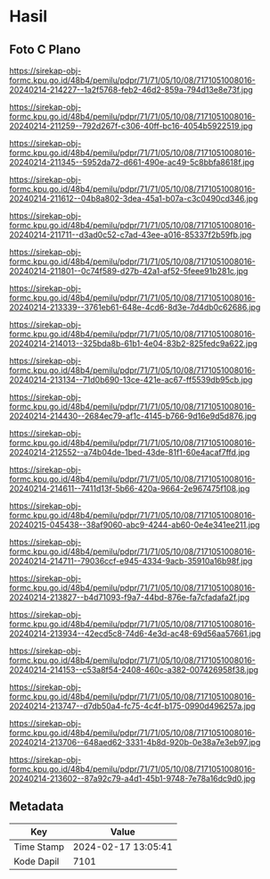 # Hasil

## Foto C Plano

https://sirekap-obj-formc.kpu.go.id/48b4/pemilu/pdpr/71/71/05/10/08/7171051008016-20240214-214227--1a2f5768-feb2-46d2-859a-794d13e8e73f.jpg

https://sirekap-obj-formc.kpu.go.id/48b4/pemilu/pdpr/71/71/05/10/08/7171051008016-20240214-211259--792d267f-c306-40ff-bc16-4054b5922519.jpg

https://sirekap-obj-formc.kpu.go.id/48b4/pemilu/pdpr/71/71/05/10/08/7171051008016-20240214-211345--5952da72-d661-490e-ac49-5c8bbfa8618f.jpg

https://sirekap-obj-formc.kpu.go.id/48b4/pemilu/pdpr/71/71/05/10/08/7171051008016-20240214-211612--04b8a802-3dea-45a1-b07a-c3c0490cd346.jpg

https://sirekap-obj-formc.kpu.go.id/48b4/pemilu/pdpr/71/71/05/10/08/7171051008016-20240214-211711--d3ad0c52-c7ad-43ee-a016-85337f2b59fb.jpg

https://sirekap-obj-formc.kpu.go.id/48b4/pemilu/pdpr/71/71/05/10/08/7171051008016-20240214-211801--0c74f589-d27b-42a1-af52-5feee91b281c.jpg

https://sirekap-obj-formc.kpu.go.id/48b4/pemilu/pdpr/71/71/05/10/08/7171051008016-20240214-213339--3761eb61-648e-4cd6-8d3e-7d4db0c62686.jpg

https://sirekap-obj-formc.kpu.go.id/48b4/pemilu/pdpr/71/71/05/10/08/7171051008016-20240214-214013--325bda8b-61b1-4e04-83b2-825fedc9a622.jpg

https://sirekap-obj-formc.kpu.go.id/48b4/pemilu/pdpr/71/71/05/10/08/7171051008016-20240214-213134--71d0b690-13ce-421e-ac67-ff5539db95cb.jpg

https://sirekap-obj-formc.kpu.go.id/48b4/pemilu/pdpr/71/71/05/10/08/7171051008016-20240214-214430--2684ec79-af1c-4145-b766-9d16e9d5d876.jpg

https://sirekap-obj-formc.kpu.go.id/48b4/pemilu/pdpr/71/71/05/10/08/7171051008016-20240214-212552--a74b04de-1bed-43de-81f1-60e4acaf7ffd.jpg

https://sirekap-obj-formc.kpu.go.id/48b4/pemilu/pdpr/71/71/05/10/08/7171051008016-20240214-214611--7411d13f-5b66-420a-9664-2e967475f108.jpg

https://sirekap-obj-formc.kpu.go.id/48b4/pemilu/pdpr/71/71/05/10/08/7171051008016-20240215-045438--38af9060-abc9-4244-ab60-0e4e341ee211.jpg

https://sirekap-obj-formc.kpu.go.id/48b4/pemilu/pdpr/71/71/05/10/08/7171051008016-20240214-214711--79036ccf-e945-4334-9acb-35910a16b98f.jpg

https://sirekap-obj-formc.kpu.go.id/48b4/pemilu/pdpr/71/71/05/10/08/7171051008016-20240214-213827--b4d71093-f9a7-44bd-876e-fa7cfadafa2f.jpg

https://sirekap-obj-formc.kpu.go.id/48b4/pemilu/pdpr/71/71/05/10/08/7171051008016-20240214-213934--42ecd5c8-74d6-4e3d-ac48-69d56aa57661.jpg

https://sirekap-obj-formc.kpu.go.id/48b4/pemilu/pdpr/71/71/05/10/08/7171051008016-20240214-214153--c53a8f54-2408-460c-a382-007426958f38.jpg

https://sirekap-obj-formc.kpu.go.id/48b4/pemilu/pdpr/71/71/05/10/08/7171051008016-20240214-213747--d7db50a4-fc75-4c4f-b175-0990d496257a.jpg

https://sirekap-obj-formc.kpu.go.id/48b4/pemilu/pdpr/71/71/05/10/08/7171051008016-20240214-213706--648aed62-3331-4b8d-920b-0e38a7e3eb97.jpg

https://sirekap-obj-formc.kpu.go.id/48b4/pemilu/pdpr/71/71/05/10/08/7171051008016-20240214-213602--87a92c79-a4d1-45b1-9748-7e78a16dc9d0.jpg


## Metadata

| Key        | Value               |
| ---------- | ------------------- |
| Time Stamp | 2024-02-17 13:05:41 |
| Kode Dapil | 7101                |



